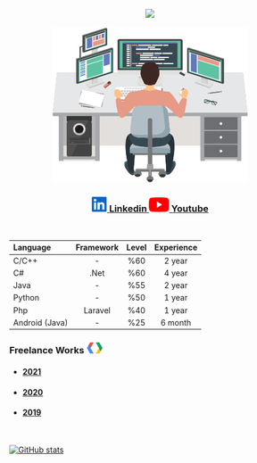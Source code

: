 <p align="center"> <img src="https://komarev.com/ghpvc/?username=serdaraltin&label=Profile%20views&color=ff8a14"/> </p>

<p align="center"> <img src="programmer.png" alt="youtube" width="350"/> </p>

<h3 align="center"><a href="https://www.linkedin.com/in/serdar-altin/" ><img src="linkedin.png" alt="linkedin" width="28"/> Linkedin </a>
 <a href="https://www.youtube.com/meyta" ><img src="youtube.png" alt="youtube" width="36"/> Youtube </a></h3>
 
</br>

| Language           | Framework | Level | Experience      |
| :----------------- |:---------:|:-----:|:---------------:|
| C/C++              | -         | %60   | 2 year          |
| C#                 | .Net      | %60   | 4 year          |
| Java               | -         | %55   | 2 year          |
| Python             | -         | %50   | 1 year          |
| Php                | Laravel   | %40   | 1 year          |
| Android (Java)     | -         | %25   | 6 month         |

#### <h3> Freelance Works <img src="developers.png" alt="developers" width="30"/></h3>

* <h4><a href="https://github.com/serdaraltin/Freelance-Works-2021">2021</a></h4>
* <h4><a href="https://github.com/serdaraltin/Freelance-Works-2020">2020</a></h4>
* <h4><a href="https://github.com/serdaraltin/Freelance-Works-2019">2019</a></h4>

</br>

[![GitHub stats](https://github-readme-stats.vercel.app/api?username=serdaraltin&show_icons=true&theme=tokyonight&count_private=false)](https://github.com/serdaraltin/)
